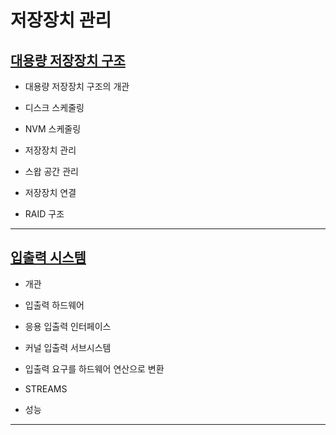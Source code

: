 # 저장장치 관리

## [대용량 저장장치 구조](./11_massStorageStructure/READMD.md)

- 대용량 저장장치 구조의 개관

- 디스크 스케줄링

- NVM 스케줄링

- 저장장치 관리

- 스왑 공간 관리

- 저장장치 연결

- RAID 구조

---

## [입출력 시스템](./12_IOSystem/READMD.md)

- 개관

- 입출력 하드웨어

- 응용 입출력 인터페이스

- 커널 입출력 서브시스템

- 입출력 요구를 하드웨어 연산으로 변환

- STREAMS

- 성능

----

